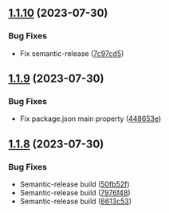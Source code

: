 ## [1.1.10](https://github.com/SylvanasCry/schema-registry-ajv/compare/v1.1.9...v1.1.10) (2023-07-30)


### Bug Fixes

* Fix semantic-release ([7c97cd5](https://github.com/SylvanasCry/schema-registry-ajv/commit/7c97cd594a5544ae37ff385ec878435f41061da8))

## [1.1.9](https://github.com/SylvanasCry/schema-registry-ajv/compare/v1.1.8...v1.1.9) (2023-07-30)


### Bug Fixes

* Fix package.json main property ([448653e](https://github.com/SylvanasCry/schema-registry-ajv/commit/448653e2be22a68a63d778d3e146fdc957bdfb20))

## [1.1.8](https://github.com/SylvanasCry/schema-registry-ajv/compare/v1.1.7...v1.1.8) (2023-07-30)


### Bug Fixes

* Semantic-release build ([50fb52f](https://github.com/SylvanasCry/schema-registry-ajv/commit/50fb52f6fee4293ad2b01e18e515ee0ae3d9cb04))
* Semantic-release build ([7976f48](https://github.com/SylvanasCry/schema-registry-ajv/commit/7976f482ab985b9081d864cda07f87577844b219))
* Semantic-release build ([6613c53](https://github.com/SylvanasCry/schema-registry-ajv/commit/6613c53786c57b03dee1ca97ad14cd143331579b))
